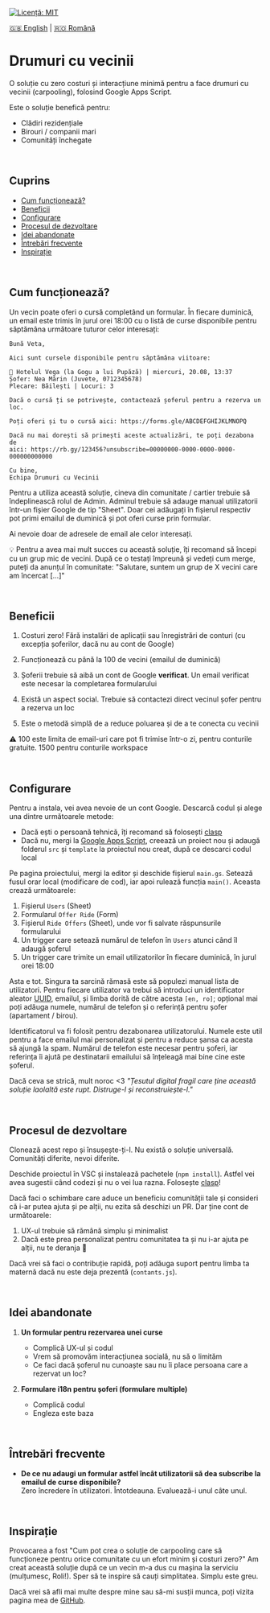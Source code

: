 [![Licență: MIT](https://img.shields.io/badge/License-MIT-yellow.svg)](https://opensource.org/licenses/MIT) 

[:uk: English](./README.md) | [:romania: Română](./README.ro.md)

# Drumuri cu vecinii

O soluție cu zero costuri și interacțiune minimă pentru a face drumuri cu vecinii (carpooling), folosind Google Apps Script.

Este o soluție benefică pentru:
* Clădiri rezidențiale
* Birouri / companii mari
* Comunități închegate

<br/>

## Cuprins

* [Cum funcționează?](#cum-funcționează)
* [Beneficii](#beneficiil)
* [Configurare](#configurare)
* [Procesul de dezvoltare](#procesul-de-dezvoltare)
* [Idei abandonate](#idei-abandonate)
* [Întrebări frecvente](#întrebări-frecvente)
* [Inspirație](#inspirație)

<br/>

## Cum funcționează?

Un vecin poate oferi o cursă completând un formular. În fiecare duminică, un email este trimis în jurul orei 18:00 cu o listă de curse disponibile pentru săptămâna următoare tuturor celor interesați:

```
Bună Veta,

Aici sunt cursele disponibile pentru săptămâna viitoare:

🚗 Hotelul Vega (la Gogu a lui Pupăză) | miercuri, 20.08, 13:37
Șofer: Nea Mărin (Juvete, 0712345678)
Plecare: Băilești | Locuri: 3

Dacă o cursă ți se potrivește, contactează șoferul pentru a rezerva un loc.

Poți oferi și tu o cursă aici: https://forms.gle/ABCDEFGHIJKLMNOPQ

Dacă nu mai dorești să primești aceste actualizări, te poți dezabona de 
aici: https://rb.gy/123456?unsubscribe=00000000-0000-0000-0000-000000000000

Cu bine,
Echipa Drumuri cu Vecinii
```

Pentru a utiliza această soluție, cineva din comunitate / cartier trebuie să îndeplinească rolul de Admin. Adminul trebuie să adauge manual utilizatorii într-un fișier Google de tip "Sheet". Doar cei adăugați în fișierul respectiv pot primi emailul de duminică și pot oferi curse prin formular.

Ai nevoie doar de adresele de email ale celor interesați.

💡 Pentru a avea mai mult succes cu această soluție, îți recomand să începi cu un grup mic de vecini. După ce o testați împreună și vedeți cum merge, puteți da anunțul în comunitate: "Salutare, suntem un grup de X vecini care am încercat [...]"

<br/>

## Beneficii

1. Costuri zero! Fără instalări de aplicații sau înregistrări de conturi (cu excepția șoferilor, dacă nu au cont de Google)

2. Funcționează cu până la 100 de vecini (emailul de duminică)

3. Șoferii trebuie să aibă un cont de Google **verificat**. Un email verificat este necesar la completarea formularului

4. Există un aspect social. Trebuie să contactezi direct vecinul șofer pentru a rezerva un loc

5. Este o metodă simplă de a reduce poluarea și de a te conecta cu vecinii

:warning: 100 este limita de email-uri care pot fi trimise într-o zi, pentru conturile gratuite. 1500 pentru conturile workspace

<br/>

## Configurare

Pentru a instala, vei avea nevoie de un cont Google. Descarcă codul și alege una dintre următoarele metode:
* Dacă ești o persoană tehnică, îți recomand să folosești [clasp](https://github.com/google/clasp)
* Dacă nu, mergi la [Google Apps Script](https://script.google.com/home), creează un proiect nou și adaugă folderul `src` și `template` la proiectul nou creat, după ce descarci codul local

Pe pagina proiectului, mergi la editor și deschide fișierul `main.gs`. Setează fusul orar local (modificare de cod), iar apoi rulează funcția `main()`. Aceasta crează următoarele:
1. Fișierul `Users` (Sheet)
2. Formularul `Offer Ride` (Form)
3. Fișierul `Ride Offers` (Sheet), unde vor fi salvate răspunsurile formularului
4. Un trigger care setează numărul de telefon în `Users` atunci când îl adaugă șoferul
5. Un trigger care trimite un email utilizatorilor în fiecare duminică, în jurul orei 18:00

Asta e tot. Singura ta sarcină rămasă este să populezi manual lista de utilizatori. Pentru fiecare utilizator va trebui să introduci un identificator aleator [UUID](https://www.uuidgenerator.net/), emailul, și limba dorită de către acesta `[en, ro]`; opțional mai poți adăuga numele, numărul de telefon și o referință pentru șofer (apartament / birou).

Identificatorul va fi folosit pentru dezabonarea utilizatorului. Numele este util pentru a face emailul mai personalizat și pentru a reduce șansa ca acesta să ajungă la spam. Numărul de telefon este necesar pentru șoferi, iar referința îi ajută pe destinatarii emailului să înțeleagă mai bine cine este șoferul.

Dacă ceva se strică, mult noroc <3 *"Țesutul digital fragil care ține această soluție laolaltă este rupt. Distruge-l și reconstruiește-l."* 

<br/>

## Procesul de dezvoltare

Clonează acest repo și însușește-ți-l. Nu există o soluție universală. Comunități diferite, nevoi diferite.

Deschide proiectul în VSC și instalează pachetele (`npm install`). Astfel vei avea sugestii când codezi și nu o vei lua razna. Folosește [clasp](https://github.com/google/clasp)!

Dacă faci o schimbare care aduce un beneficiu comunității tale și consideri că i-ar putea ajuta și pe alții, nu ezita să deschizi un PR. Dar ține cont de următoarele:
1. UX-ul trebuie să rămână simplu și minimalist
2. Dacă este prea personalizat pentru comunitatea ta și nu i-ar ajuta pe alții, nu te deranja :shrug:

Dacă vrei să faci o contribuție rapidă, poți adăuga suport pentru limba ta maternă dacă nu este deja prezentă (`contants.js`).

<br/>

## Idei abandonate

1. **Un formular pentru rezervarea unei curse**
   * Complică UX-ul și codul
   * Vrem să promovăm interacțiunea socială, nu să o limităm
   * Ce faci dacă șoferul nu cunoaște sau nu îi place persoana care a rezervat un loc?

2. **Formulare i18n pentru șoferi (formulare multiple)**
   * Complică codul
   * Engleza este baza

<br/>

## Întrebări frecvente

* **De ce nu adaugi un formular astfel încât utilizatorii să dea subscribe la emailul de curse disponibile?** <br/>
   Zero încredere în utilizatori. Întotdeauna. Evaluează-i unul câte unul.

<br/>

## Inspirație

Provocarea a fost "Cum pot crea o soluție de carpooling care să funcționeze pentru orice comunitate cu un efort minim și costuri zero?" Am creat această soluție după ce un vecin m-a dus cu mașina la serviciu (mulțumesc, Roli!). Sper să te inspire să cauți simplitatea. Simplu este greu.

Dacă vrei să afli mai multe despre mine sau să-mi susții munca, poți vizita pagina mea de [GitHub](https://github.com/sponsors/manufacturist).
